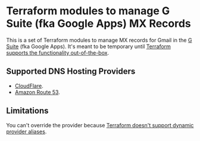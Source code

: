 # Terraform modules to manage G Suite (fka Google Apps) MX Records

This is a set of Terraform modules to manage MX records for Gmail in the
[G Suite](https://gsuite.google.com/) (fka Google Apps). It's meant to be
temporary until [Terraform supports the functionality
out-of-the-box](https://github.com/hashicorp/terraform/issues/14021).

## Supported DNS Hosting Providers

- [CloudFlare](/cloudflare/).
- [Amazon Route 53](/route53/).

## Limitations

You can't override the provider because [Terraform doesn't support dynamic
provider aliases](https://github.com/hashicorp/terraform/issues/3656).
